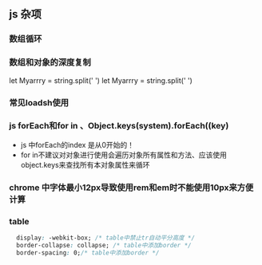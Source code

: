 ## js 杂项

### 数组循环

### 数组和对象的深度复制

let Myarrry = string.split(' ')
let Myarrry = string.split(' ')

### 常见loadsh使用

### js forEach和for in 、Object.keys(system).forEach((key)

- js 中forEach的index 是从0开始的！
- for in不建议对对象进行使用会遍历对象所有属性和方法、应该使用 object.keys来查找所有本对象属性来循环

### chrome 中字体最小12px导致使用rem和em时不能使用10px来方便计算

### table

```css
  display: -webkit-box; /* table中禁止tr自动平分高度 */
  border-collapse: collapse; /* table中添加border */
  border-spacing: 0;/* table中添加border */
```